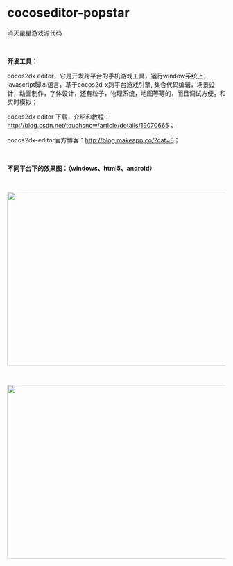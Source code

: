 cocoseditor-popstar
===================
消灭星星游戏源代码


&nbsp;

<strong>开发工具：</strong>

cocos2dx editor，它是开发跨平台的手机游戏工具，运行window系统上，javascript脚本语言，基于cocos2d-x跨平台游戏引擎, 集合代码编辑，场景设计，动画制作，字体设计，还有粒子，物理系统，地图等等的，而且调试方便，和实时模拟；

cocos2dx editor 下载，介绍和教程：<a href="http://blog.csdn.net/touchsnow/article/details/19070665" target="_blank">http://blog.csdn.net/touchsnow/article/details/19070665</a>；

cocos2dx-editor官方博客：<a href="http://blog.makeapp.co" target="_blank">http://blog.makeapp.co/?cat=8</a>；

&nbsp;

<strong>不同平台下的效果图：（windows、html5、android）</strong>

&nbsp;

<img alt="" src="http://img.blog.csdn.net/20140312110605609?watermark/2/text/aHR0cDovL2Jsb2cuY3Nkbi5uZXQvdG91Y2hzbm93/font/5a6L5L2T/fontsize/400/fill/I0JBQkFCMA==/dissolve/70/gravity/SouthEast" width="700" height="400" />

&nbsp;

<img alt="" src="http://img.blog.csdn.net/20140312110633750?watermark/2/text/aHR0cDovL2Jsb2cuY3Nkbi5uZXQvdG91Y2hzbm93/font/5a6L5L2T/fontsize/400/fill/I0JBQkFCMA==/dissolve/70/gravity/SouthEast" width="700" height="400" />

&nbsp;

<img alt="" src="http://img.blog.csdn.net/20140302153745609?watermark/2/text/aHR0cDovL2Jsb2cuY3Nkbi5uZXQvdG91Y2hzbm93/font/5a6L5L2T/fontsize/400/fill/I0JBQkFCMA==/dissolve/70/gravity/SouthEast" />   <img alt="" src="http://img.blog.csdn.net/20140312110657625?watermark/2/text/aHR0cDovL2Jsb2cuY3Nkbi5uZXQvdG91Y2hzbm93/font/5a6L5L2T/fontsize/400/fill/I0JBQkFCMA==/dissolve/70/gravity/SouthEast" />

&nbsp;



          

